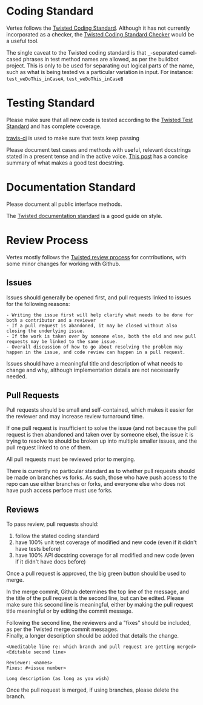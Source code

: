 Coding Standard
===============

Vertex follows the [Twisted Coding Standard](https://twistedmatrix.com/documents/current/core/development/policy/coding-standard.html).
Although it has not currently incorporated as a checker, the [Twisted Coding Standard Checker](https://launchpad.net/twistedchecker) would be a useful tool.

The single caveat to the Twisted coding standard is that `_`-separated camel-cased phrases in test method names are allowed, as per the buildbot project.
This is only to be used for separating out logical parts of the name, such as what is being tested vs a particular variation in input.
For instance: `test_weDoThis_inCaseA`, `test_weDoThis_inCaseB`

Testing Standard
================

Please make sure that all new code is tested according to the [Twisted Test Standard](https://twistedmatrix.com/documents/current/core/development/policy/test-standard.html) and has complete coverage.

[travis-ci](https://travis-ci.org/twisted/vertex) is used to make sure that tests keep passing

Please document test cases and methods with useful, relevant docstrings stated in a present tense and in the active voice.
[This post](https://plus.google.com/115348217455779620753/posts/YA3ThKWhSAj) has a concise summary of what makes a good test docstring.


Documentation Standard
======================

Please document all public interface methods.

The [Twisted documentation standard](http://twistedmatrix.com/trac/browser/trunk/doc/core/development/policy/writing-standard.xhtml?format=raw) is a good guide on style.


Review Process
==============

Vertex mostly follows the [Twisted review process](http://twistedmatrix.com/trac/wiki/ReviewProcess) for contributions, with some minor changes for working with Github.

Issues
------
Issues should generally be opened first, and pull requests linked to issues for the following reasons:

    - Writing the issue first will help clarify what needs to be done for both a contributor and a reviewer
    - If a pull request is abandoned, it may be closed without also closing the underlying issue.
    - If the work is taken over by someone else, both the old and new pull requests may be linked to the same issue.
    - Overall discussion of how to go about resolving the problem may happen in the issue, and code review can happen in a pull request.

Issues should have a meaningful title and description of what needs to change and why, although implementation details are not necessarily needed.


Pull Requests
-------------
Pull requests should be small and self-contained, which makes it easier for the reviewer and may increase review turnaround time.

If one pull request is insufficient to solve the issue (and not because the pull request is then abandoned and taken over by someone else), the issue it is trying to resolve to should be broken up into multiple smaller issues, and the pull request linked to one of them.

All pull requests must be reviewed prior to merging.

There is currently no particular standard as to whether pull requests should be made on branches vs forks.
As such, those who have push access to the repo can use either branches or forks, and everyone else who does not have push access perfoce must use forks.


Reviews
-------
To pass review, pull requests should:

1. follow the stated coding standard
1. have 100% unit test coverage of modified and new code (even if it didn't have tests before)
1. have 100% API docstring coverage for all modified and new code (even if it didn't have docs before)

Once a pull request is approved, the big green button should be used to merge.

In the merge commit, Github determines the top line of the message, and the title of the pull request is the second line, but can be edited.
Please make sure this second line is meaningful, either by making the pull request title meaningful or by editing the commit message.

Following the second line, the reviewers and a "fixes" should be included, as per the Twisted merge commit messages.  
Finally, a longer description should be added that details the change.

    <Uneditable line re: which branch and pull request are getting merged>
    <Editable second line>
    
    Reviewer: <names>
    Fixes: #<issue number>

    Long description (as long as you wish)


Once the pull request is merged, if using branches, please delete the branch.
